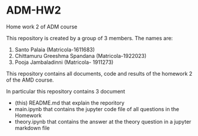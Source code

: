# ADM-HW2
Home work 2 of ADM course

This repository is created by a group of 3 members. The names are:
1. Santo Palaia (Matricola-1611683)
2. Chittamuru Greeshma Spandana (Matricola-1922023)
3. Pooja Jambaladinni (Matricola- 1911273)

This repository contains all documents, code and results of the homework 2 of the AMD course.

In particular this repository contains 3 document
* (this) README.md that explain the reporitory
* main.ipynb that contains the jupyter code file of all questions in the Homework
* theory.ipynb that contains the answer at the theory question in a jupyter markdown file
